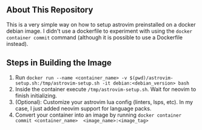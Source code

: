 ## About This Repository
This is a very simple way on how to setup astrovim preinstalled on a docker debian image. I didn't use a dockerfile to experiment with using the `docker container commit` command (although it is possible to use a Dockerfile instead). 

## Steps in Building the Image
1. Run `docker run --name <container_name> -v $(pwd)/astrovim-setup.sh:/tmp/astrovim-setup.sh -it debian:<debian_version> bash`
2. Inside the container execute `/tmp/astrovim-setup.sh`. Wait for neovim to finish initializing.
3. (Optional): Customize your astrovim lua config (linters, lsps, etc). In my case, I just added neovim support for language packs.
4. Convert your container into an image by running `docker container commit <container_name>  <image_name>:<image_tag>`
